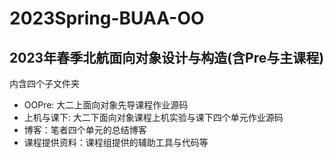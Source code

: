 # 2023Spring-BUAA-OO
## 2023年春季北航面向对象设计与构造(含Pre与主课程)
内含四个子文件夹
- OOPre: 大二上面向对象先导课程作业源码
- 上机与课下: 大二下面向对象课程上机实验与课下四个单元作业源码
- 博客：笔者四个单元的总结博客
- 课程提供资料：课程组提供的辅助工具与代码等
